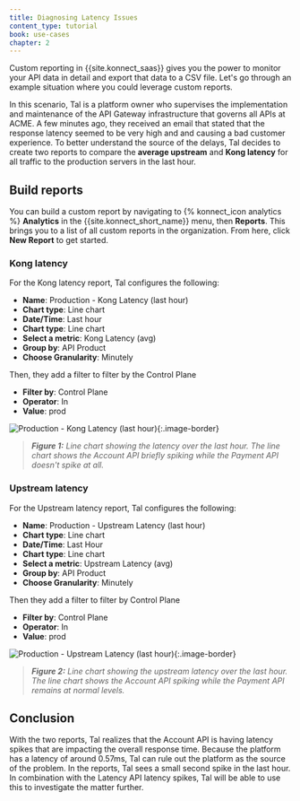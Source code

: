 ```yaml
---
title: Diagnosing Latency Issues
content_type: tutorial
book: use-cases
chapter: 2
---
```


Custom reporting in {{site.konnect_saas}} gives you the power to monitor your API data in detail and export that data to a CSV file. 
Let's go through an example situation where you could leverage custom reports.

In this scenario, Tal is a platform owner who supervises the implementation and maintenance of the API Gateway infrastructure that governs all APIs at ACME. A few minutes ago, they received an email that stated that the response latency seemed to be very high and and causing a bad customer experience. To better understand the source of the delays, Tal decides to create two reports to compare the **average upstream** and **Kong latency** for all traffic to the production servers in the last hour.

## Build reports 

You can build a custom report by navigating to {% konnect_icon analytics %} **Analytics** in the {{site.konnect_short_name}} menu, then **Reports**. This brings you to a list of all custom reports in the organization. From here, click **New Report** to get started.

### Kong latency

For the Kong latency report, Tal configures the following:

* **Name**: Production - Kong Latency (last hour)
* **Chart type**: Line chart
* **Date/Time**: Last hour
* **Chart type**: Line chart
* **Select a metric**: Kong Latency (avg)
* **Group by**: API Product
* **Choose Granularity**: Minutely

Then, they add a filter to filter by the Control Plane

* **Filter by**: Control Plane
* **Operator**: In
* **Value**: prod 


![Production - Kong Latency (last hour)](/assets/images/products/konnect/analytics/custom-reports/kong-latency.png){:.image-border}
> _**Figure 1:** Line chart showing the latency over the last hour. The line chart shows the Account API briefly spiking while the Payment API doesn't spike at all._


### Upstream latency

For the Upstream latency report, Tal configures the following:


* **Name**: Production - Upstream Latency (last hour)
* **Chart type**: Line chart
* **Date/Time**: Last Hour
* **Chart type**: Line chart
* **Select a metric**: Upstream Latency (avg)
* **Group by**: API Product
* **Choose Granularity**: Minutely

Then they add a filter to filter by Control Plane

* **Filter by**: Control Plane
* **Operator**: In
* **Value**: prod 


![Production - Upstream Latency (last hour)](/assets/images/products/konnect/analytics/custom-reports/upstream-latency.png){:.image-border}
> _**Figure 2:** Line chart showing the upstream latency over the last hour. The line chart shows the Account API spiking while the Payment API remains at normal levels._


## Conclusion

With the two reports, Tal realizes that the Account API is having latency spikes that are impacting the overall response time. Because the platform has a latency of around 0.57ms, Tal can rule out the platform as the source of the problem. In the reports, Tal sees a small second spike in the last hour. In combination with the Latency API latency spikes, Tal will be able to use this to investigate the matter further.